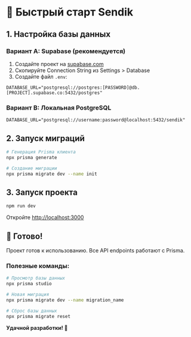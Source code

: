 # 🚀 Быстрый старт Sendik

## 1. Настройка базы данных

### Вариант A: Supabase (рекомендуется)
1. Создайте проект на [supabase.com](https://supabase.com)
2. Скопируйте Connection String из Settings > Database
3. Создайте файл `.env`:
```env
DATABASE_URL="postgresql://postgres:[PASSWORD]@db.[PROJECT].supabase.co:5432/postgres"
```

### Вариант B: Локальная PostgreSQL
```env
DATABASE_URL="postgresql://username:password@localhost:5432/sendik"
```

## 2. Запуск миграций

```bash
# Генерация Prisma клиента
npx prisma generate

# Создание миграции
npx prisma migrate dev --name init
```

## 3. Запуск проекта

```bash
npm run dev
```

Откройте [http://localhost:3000](http://localhost:3000)

## 🎯 Готово!

Проект готов к использованию. Все API endpoints работают с Prisma.

### Полезные команды:
```bash
# Просмотр базы данных
npx prisma studio

# Новая миграция
npx prisma migrate dev --name migration_name

# Сброс базы данных
npx prisma migrate reset
```

**Удачной разработки! 🚀**

